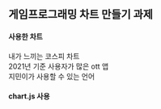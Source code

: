 ## 게임프로그래밍 차트 만들기 과제

#### 사용한 차트

내가 느끼는 코스피 차트  
2021년 기준 사용자가 많은 ott 앱  
지민이가 사용할 수 있는 언어  

#### chart.js 사용
